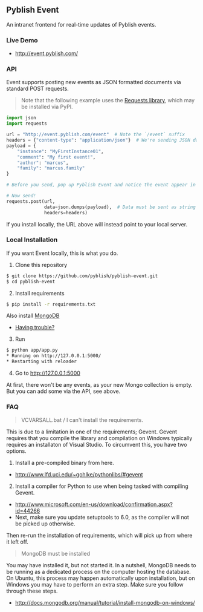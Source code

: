 ## Pyblish Event

An intranet frontend for real-time updates of Pyblish events.

### Live Demo

- http://event.pyblish.com/

### API

Event supports posting new events as JSON formatted documents via standard POST requests.

> Note that the following example uses the [Requests library][requests], which may be installed via PyPI.

```python
import json
import requests

url = "http://event.pyblish.com/event"  # Note the `/event` suffix
headers = {"content-type": "application/json"}  # We're sending JSON data
payload = {
    "instance": "MyFirstInstance01",
    "comment": "My first event!",
    "author": "marcus",
    "family": "marcus.family"
}

# Before you send, pop up Pyblish Event and notice the event appear in real-time!

# Now send!
requests.post(url,
              data=json.dumps(payload),  # Data must be sent as string
              headers=headers)

```

If you install locally, the URL above will instead point to your local server.

[requests]: http://docs.python-requests.org/en/latest/

### Local Installation

If you want Event locally, this is what you do.

1. Clone this repository

 ```bash
$ git clone https://github.com/pyblish/pyblish-event.git
$ cd pyblish-event
```

2. Install requirements

 ```bash
$ pip install -r requirements.txt
```

 Also install [MongoDB][mongo]
 
 - [Having trouble?](#faq)

 [mongo]: http://docs.mongodb.org/manual/installation

3. Run

 ```bash
$ python app/app.py
 * Running on http://127.0.0.1:5000/
 * Restarting with reloader
```

4. Go to http://127.0.0.1:5000

At first, there won't be any events, as your new Mongo collection is empty. But you can add some via the API, see above.

[demo]: http://event.pyblish.com/

### FAQ

> VCVARSALL.bat / I can't install the requirements.

This is due to a limitation in one of the requirements; Gevent. Gevent requires that you compile the library and compilation on Windows typically requires an installaton of Visual Studio. To circumvent this, you have two options.

1. Install a pre-compiled binary from here.

 - http://www.lfd.uci.edu/~gohlke/pythonlibs/#gevent

2. Install a compiler for Python to use when being tasked with compiling Gevent.

 - http://www.microsoft.com/en-us/download/confirmation.aspx?id=44266
 - Next, make sure you update setuptools to 6.0, as the compiler will not be picked up otherwise.

Then re-run the installation of requirements, which will pick up from where it left off.

> MongoDB must be installed

You may have installed it, but not started it. In a nutshell, MongoDB needs to be running as a dedicated process on the computer hosting the database. On Ubuntu, this process may happen automatically upon installation, but on Windows you may have to perform an extra step. Make sure you follow through these steps.

- http://docs.mongodb.org/manual/tutorial/install-mongodb-on-windows/
